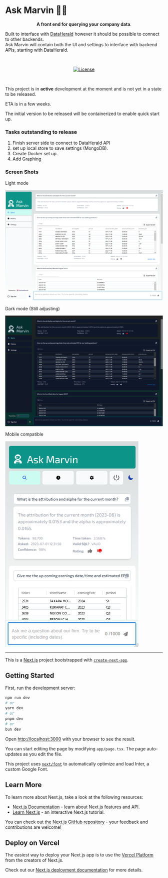 # Ask Marvin 👨‍🚀

<p align="center">
    <b>A front end for querying your company data</b>.
</p>


  <p>
    Built to interface with <a href="https://dataherald.com">DataHerald</a> however it should be possible to connect to other backends.<br />
    Ask Marvin will contain both the UI and settings to interface with backend APIs, starting with DataHerald.  
</p>
<br />
<p align="center">
  <a href="./LICENSE" target="_blank">
      <img src="https://img.shields.io/static/v1?label=license&message=Apache 2.0&color=white" alt="License">
  </a>
</p>
<br />

This project is in <b>active</b> development at the moment and is not yet in a state to be released.

ETA is in a few weeks.

The initial version to be released will be containerized to enable quick start up.

### Tasks outstanding to release
1. Finish server side to connect to DataHerald API
2. set up local store to save settings (MongoDB).
3. Create Docker set up.
4. Add Graphing

### Screen Shots

Light mode

![Screen Shot Light](screen_shot_light.png)

Dark mode (Still adjusting)

![Screen Shot Light](screen_shot_dark.png)

Mobile compatible

![Screen Shot Mobile](screen_shot_mobile.png)

<hr />


This is a [Next.js](https://nextjs.org/) project bootstrapped with [`create-next-app`](https://github.com/vercel/next.js/tree/canary/packages/create-next-app).


## Getting Started

First, run the development server:

```bash
npm run dev
# or
yarn dev
# or
pnpm dev
# or
bun dev
```

Open [http://localhost:3000](http://localhost:3000) with your browser to see the result.

You can start editing the page by modifying `app/page.tsx`. The page auto-updates as you edit the file.

This project uses [`next/font`](https://nextjs.org/docs/basic-features/font-optimization) to automatically optimize and load Inter, a custom Google Font.

## Learn More

To learn more about Next.js, take a look at the following resources:

- [Next.js Documentation](https://nextjs.org/docs) - learn about Next.js features and API.
- [Learn Next.js](https://nextjs.org/learn) - an interactive Next.js tutorial.

You can check out [the Next.js GitHub repository](https://github.com/vercel/next.js/) - your feedback and contributions are welcome!

## Deploy on Vercel

The easiest way to deploy your Next.js app is to use the [Vercel Platform](https://vercel.com/new?utm_medium=default-template&filter=next.js&utm_source=create-next-app&utm_campaign=create-next-app-readme) from the creators of Next.js.

Check out our [Next.js deployment documentation](https://nextjs.org/docs/deployment) for more details.


